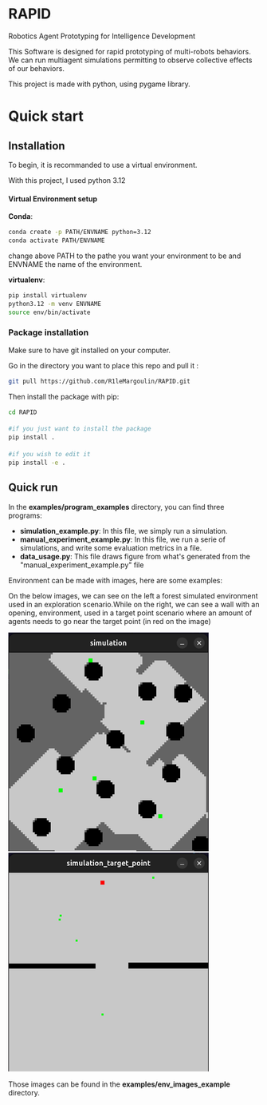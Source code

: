 # RAPID
Robotics Agent Prototyping for Intelligence Development

This Software is designed for rapid prototyping of multi-robots behaviors. We can run multiagent simulations permitting to observe collective effects of our behaviors.

This project is made with python, using pygame library.

# Quick start
## Installation
To begin, it is recommanded to use a virtual environment.

With this project, I used python 3.12
#### Virtual Environment setup
**Conda**:
```bash
conda create -p PATH/ENVNAME python=3.12
conda activate PATH/ENVNAME
```
change above PATH to the pathe you want your environment to be and ENVNAME the name of the environment.

**virtualenv**:

```bash
pip install virtualenv
python3.12 -m venv ENVNAME
source env/bin/activate
```

### Package installation
Make sure to have git installed on your computer.


Go in the directory you want to place this repo and pull it :
```bash
git pull https://github.com/R1leMargoulin/RAPID.git
```

Then install the package with pip:
```bash
cd RAPID

#if you just want to install the package
pip install .

#if you wish to edit it
pip install -e .
```


## Quick run
In the **examples/program_examples** directory, you can find three programs:

- **simulation_example.py**: In this file, we simply run a simulation.
- **manual_experiment_example.py**: In this file, we run a serie of simulations, and write some evaluation metrics in a file.
- **data_usage.py**: This file draws figure from what's generated from the "manual_experiment_example.py" file

Environment can be made with images, here are some examples:

On the below images, we can see on the left a forest simulated environment used in an exploration scenario.While on the right, we can see a wall with an opening, environment, used in a target point scenario where an amount of agents needs to go near the target point (in red on the image)

![image](./images/screen_forest_env.png)
![image](./images/screen_open_wall_env.png)

Those images can be found in the **examples/env_images_example** directory.
